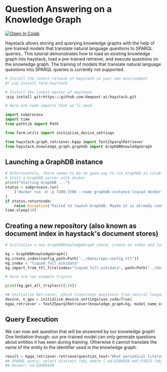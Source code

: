 <!---
title: "Tutorial 10"
metaTitle: "Knowledge Graph QA"
metaDescription: ""
slug: "/docs/tutorial10"
date: "2021-04-06"
id: "tutorial10md"
--->

# Question Answering on a Knowledge Graph

[![Open In Colab](https://colab.research.google.com/assets/colab-badge.svg)](https://colab.research.google.com/github/deepset-ai/haystack/blob/master/tutorials/Tutorial10_Knowledge_Graph.ipynb)

Haystack allows storing and querying knowledge graphs with the help of pre-trained models that translate natural language questions to SPARQL queries..
This tutorial demonstrates how to load an existing knowledge graph into haystack, load a pre-trained retriever, and execute questions on the knowledge graph.
The training of models that translate natural language questions into SPARQL queries is currently not supported.


```python
# Install the latest release of Haystack in your own environment
#! pip install farm-haystack

# Install the latest master of Haystack
!pip install git+https://github.com/deepset-ai/haystack.git
```


```python
# Here are some imports that we'll need

import subprocess
import time
from pathlib import Path

from farm.utils import initialize_device_settings

from haystack.graph_retriever.kgqa import Text2SparqlRetriever
from haystack.knowledge_graph.graphdb import GraphDBKnowledgeGraph

```

## Launching a GraphDB instance


```python
# Unfortunately, there seems to be no good way to run GraphDB in colab environments
# Start a GraphDB server with docker
print("Starting GraphDB ...")
status = subprocess.run(
    ['docker run -d -p 7200:7200 --name graphdb-instance-lcquad docker-registry.ontotext.com/graphdb-free:9.4.1-adoptopenjdk11'], shell=True
)
if status.returncode:
    raise Exception("Failed to launch GraphDB. Maybe it is already running?")
time.sleep(30)
```

## Creating a new repository (also known as document index in haystack's document stores)


```python
# Initialize a new GraphDBKnowledgeGraph store, create an index and load triples into the store

kg = GraphDBKnowledgeGraph()
kg.create_index(config_path=Path("../data/repo-config.ttl"))
kg.index = "lcquad_full_wikidata"
kg.import_from_ttl_file(index="lcquad_full_wikidata", path=Path("../data/tutorial10_knowledge_graph.ttl"))

```


```python
# here are ten example triples

print(kg.get_all_triples()[:10])
```


```python
## Initialize Retriever, which translates questions from natural language text to SPARQL queries
device, n_gpu = initialize_device_settings(use_cuda=True)
kgqa_retriever = Text2SparqlRetriever(knowledge_graph=kg, model_name_or_path="../saved_models/lcquad_full_wikidata", top_k=1)
```

## Query Execution

We can now ask question that will be answered by our knowledge graph!
One limitation though: our pre-trained model can only generate questions about entities it has seen during training.
Otherwise it cannot translate the name of the entity to the identifier used in the knowledge graph.


```python
result = kgqa_retriever.retrieve(question_text="What periodical literature does Delta Air Lines use as a moutpiece?")
## SPARQL query: select distinct ?obj where { wd:Q188920 wdt:P2813 ?obj . ?obj wdt:P31 wd:Q1002697 }
## Answer: wd:Q3486420
```
